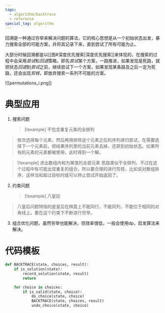 ```yaml
---
tags:
  - algorithm/backtrace
  - reference
special_tag: algorithm
---
```

回溯是一种通过穷举来解决问题的算法，它的核心思想是从一个初始状态出发，暴力搜索全部的可能方案，并将其记录下来，直到尝试了所有可能为止。

大部分时候回溯都是以[[图#深度优先搜索|深度优先搜索]]来体现的，在搜索的过程中会采用*尝试*和*回退*策略，即先*尝试*某个方案，一路推进，如果发现是死路，就把状态*回退*到*尝试*之前，继续尝试下一个方案，如果发现某条路及之后一定为死路，还会出现*剪枝*，即放弃搜索一系列不可能的方案。

![[permutations_i.png]]

# 典型应用

1. 搜索问题
   > [!example] 不包含重复元素的全排列
> 依次选择每个元素，然后再用排除这个元素之后的序列递归尝试，在需要选择下一个元素前，把结果序列里的当前元素去掉，还原到初始状态。如果所有的元素的元素都被使用，此时得到一个解。

   > [!example] 求出数组内和为某值的全部元素
> 思路类似于全排列，不过在这个过程中有可能出现重复的组合，所以要合理的进行剪枝，比如说对数组排序，这样当和超过目标时就可以停止尝试开始返回了。
2. 约束问题
   > [!example] 八皇后
 > 八皇后问题特指的是皇后在棋盘上不能同行，不能同列，不能位于相同的对角线上。要在这个约束下不断进行穷举。

3. 组合优化问题，虽然穷举也能解决，但效率很低，一般会使用dp，启发算法来解决。

# 代码模板

```python
def BACKTRACE(state, choices, result):
	if is_solution(state):
		record_solution(state, result)
		return

	for choice in choices:
		if is_valid(state, choice):
			do_choice(state, choice)
			BACKTRACE(state, choices, result)
			undo_choice(state, choice)
```
